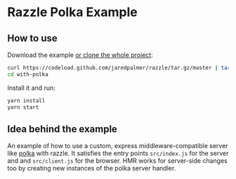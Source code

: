 # Razzle Polka Example

## How to use

Download the example [or clone the whole project](https://github.com/jaredpalmer/razzle.git):

```bash
curl https://codeload.github.com/jaredpalmer/razzle/tar.gz/master | tar -xz --strip=2 razzle-master/examples/with-polka
cd with-polka
```

Install it and run:

```bash
yarn install
yarn start
```

## Idea behind the example

An example of how to use a custom, express middleware-compatible server like [polka](https://github.com/lukeed/polka) with razzle. It satisfies the entry points
`src/index.js` for the server and and `src/client.js` for the browser. HMR works for server-side changes too by creating new instances of the polka server handler.
